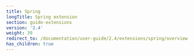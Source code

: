 ```yaml
---
title: Spring
longTitle: Spring extension
section: guide-extensions
version: '2.4'
weight: 39
redirect_to: /documentation/user-guide/2.4/extensions/spring/overview
has_children: true
---
```

